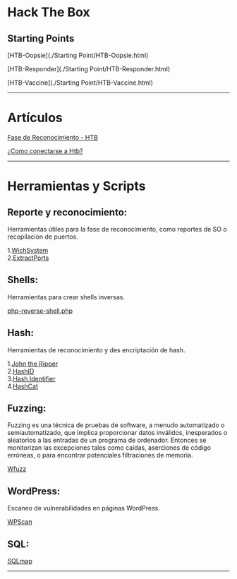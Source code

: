 # **Hack The Box**

## Starting Points

[HTB-Oopsie](./Starting Point/HTB-Oopsie.html)

[HTB-Responder](./Starting Point/HTB-Responder.html)

[HTB-Vaccine](./Starting Point/HTB-Vaccine.html)

---
# Artículos

[Fase de Reconocimiento - HTB](./Artículos/Fase_de_reconocimiento-HTB.html)

[¿Como conectarse a Htb?](./Artículos/Como_conectarse_a_HTB.html)

---

# Herramientas y Scripts 

## Reporte y reconocimiento:
Herramientas útiles para la fase de reconocimiento, como reportes de SO o recopilación de puertos.

1.[WichSystem](./WichSystem.html)    
2.[ExtractPorts](./ExtractPorts.html)

## Shells:
Herramientas para crear shells inversas.

[php-reverse-shell.php](./php-reverse-shell.html)

## Hash:
Herramientas de reconocimiento y des encriptación de hash.

1.[John the Ripper](./john_the_ripper.html)    
2.[HashID](./HashId.html)    
3.[Hash Identifier](./Hash-Identifier.html)    
4.[HashCat](./HashCat.html)

## Fuzzing:
Fuzzing es una técnica de pruebas de software, a menudo automatizado o semiautomatizado, que implica proporcionar datos inválidos, inesperados o
aleatorios a las entradas de un programa de ordenador. Entonces se monitorizan las excepciones tales como caídas, aserciones de código erróneas, o
para encontrar potenciales filtraciones de memoria.

[Wfuzz](./Wfuzz.html)

## WordPress:
Escaneo de vulnerabilidades en páginas WordPress.

[WPScan](./WPScan.html)

## SQL:
[SQLmap](./SQLmap.html)




---
